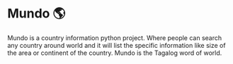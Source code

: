 # Mundo 🌎
Mundo is a country information python project. Where people can search any country around world and it will list the specific information like size of the area or continent of the country. Mundo is the Tagalog word of world.
